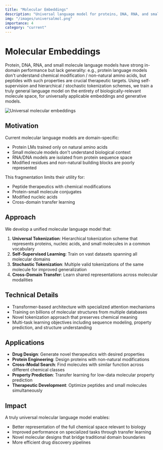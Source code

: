 ```yaml
---
title: "Molecular Embeddings"
description: "Universal language model for proteins, DNA, RNA, and small molecules"
img: "/images/universalmol.png"
importance: 4
category: "current"
---
```


# Molecular Embeddings

Protein, DNA, RNA, and small molecule language models have strong in-domain performance but lack generality: e.g., protein language models don't understand chemical modification / non-natural amino acids, but peptides with such properties are crucial therapeutic targets. Using self-supervision and hierarchical / stochastic tokenization schemes, we train a truly general language model on the entirety of biologically-relevant molecule space, for universally applicable embeddings and generative models.

![Universal molecular embeddings](/images/universalmol.png)

## Motivation

Current molecular language models are domain-specific:

- Protein LMs trained only on natural amino acids
- Small molecule models don't understand biological context
- RNA/DNA models are isolated from protein sequence space
- Modified residues and non-natural building blocks are poorly represented

This fragmentation limits their utility for:

- Peptide therapeutics with chemical modifications
- Protein-small molecule conjugates
- Modified nucleic acids
- Cross-domain transfer learning

## Approach

We develop a unified molecular language model that:

1. **Universal Tokenization**: Hierarchical tokenization scheme that represents proteins, nucleic acids, and small molecules in a common vocabulary
2. **Self-Supervised Learning**: Train on vast datasets spanning all molecular domains
3. **Stochastic Tokenization**: Multiple valid tokenizations of the same molecule for improved generalization
4. **Cross-Domain Transfer**: Learn shared representations across molecular modalities

## Technical Details

- Transformer-based architecture with specialized attention mechanisms
- Training on billions of molecular structures from multiple databases
- Novel tokenization approach that preserves chemical meaning
- Multi-task learning objectives including sequence modeling, property prediction, and structure understanding

## Applications

- **Drug Design**: Generate novel therapeutics with desired properties
- **Protein Engineering**: Design proteins with non-natural modifications
- **Cross-Modal Search**: Find molecules with similar function across different chemical classes
- **Property Prediction**: Transfer learning for low-data molecular property prediction
- **Therapeutic Development**: Optimize peptides and small molecules simultaneously

## Impact

A truly universal molecular language model enables:

- Better representation of the full chemical space relevant to biology
- Improved performance on specialized tasks through transfer learning
- Novel molecular designs that bridge traditional domain boundaries
- More efficient drug discovery pipelines
